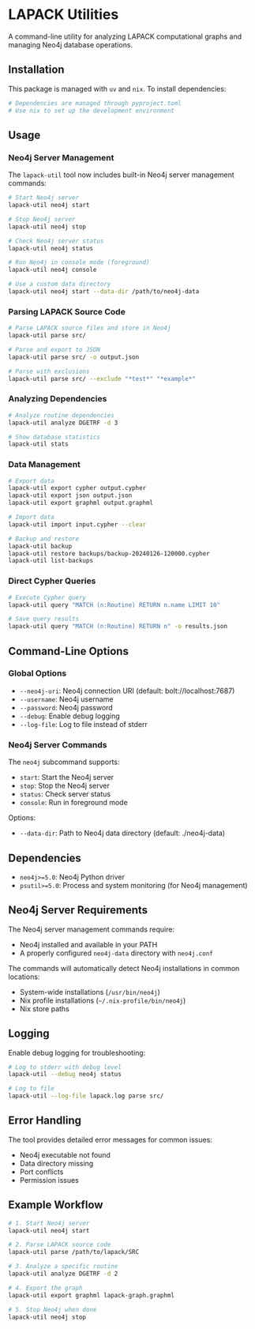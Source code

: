 # LAPACK Utilities

A command-line utility for analyzing LAPACK computational graphs and managing Neo4j database operations.

## Installation

This package is managed with `uv` and `nix`. To install dependencies:

```bash
# Dependencies are managed through pyproject.toml
# Use nix to set up the development environment
```

## Usage

### Neo4j Server Management

The `lapack-util` tool now includes built-in Neo4j server management commands:

```bash
# Start Neo4j server
lapack-util neo4j start

# Stop Neo4j server
lapack-util neo4j stop

# Check Neo4j server status
lapack-util neo4j status

# Run Neo4j in console mode (foreground)
lapack-util neo4j console

# Use a custom data directory
lapack-util neo4j start --data-dir /path/to/neo4j-data
```

### Parsing LAPACK Source Code

```bash
# Parse LAPACK source files and store in Neo4j
lapack-util parse src/

# Parse and export to JSON
lapack-util parse src/ -o output.json

# Parse with exclusions
lapack-util parse src/ --exclude "*test*" "*example*"
```

### Analyzing Dependencies

```bash
# Analyze routine dependencies
lapack-util analyze DGETRF -d 3

# Show database statistics
lapack-util stats
```

### Data Management

```bash
# Export data
lapack-util export cypher output.cypher
lapack-util export json output.json
lapack-util export graphml output.graphml

# Import data
lapack-util import input.cypher --clear

# Backup and restore
lapack-util backup
lapack-util restore backups/backup-20240126-120000.cypher
lapack-util list-backups
```

### Direct Cypher Queries

```bash
# Execute Cypher query
lapack-util query "MATCH (n:Routine) RETURN n.name LIMIT 10"

# Save query results
lapack-util query "MATCH (n:Routine) RETURN n" -o results.json
```

## Command-Line Options

### Global Options

- `--neo4j-uri`: Neo4j connection URI (default: bolt://localhost:7687)
- `--username`: Neo4j username
- `--password`: Neo4j password
- `--debug`: Enable debug logging
- `--log-file`: Log to file instead of stderr

### Neo4j Server Commands

The `neo4j` subcommand supports:
- `start`: Start the Neo4j server
- `stop`: Stop the Neo4j server
- `status`: Check server status
- `console`: Run in foreground mode

Options:
- `--data-dir`: Path to Neo4j data directory (default: ./neo4j-data)

## Dependencies

- `neo4j>=5.0`: Neo4j Python driver
- `psutil>=5.0`: Process and system monitoring (for Neo4j management)

## Neo4j Server Requirements

The Neo4j server management commands require:
- Neo4j installed and available in your PATH
- A properly configured `neo4j-data` directory with `neo4j.conf`

The commands will automatically detect Neo4j installations in common locations:
- System-wide installations (`/usr/bin/neo4j`)
- Nix profile installations (`~/.nix-profile/bin/neo4j`)
- Nix store paths

## Logging

Enable debug logging for troubleshooting:

```bash
# Log to stderr with debug level
lapack-util --debug neo4j status

# Log to file
lapack-util --log-file lapack.log parse src/
```

## Error Handling

The tool provides detailed error messages for common issues:
- Neo4j executable not found
- Data directory missing
- Port conflicts
- Permission issues

## Example Workflow

```bash
# 1. Start Neo4j server
lapack-util neo4j start

# 2. Parse LAPACK source code
lapack-util parse /path/to/lapack/SRC

# 3. Analyze a specific routine
lapack-util analyze DGETRF -d 2

# 4. Export the graph
lapack-util export graphml lapack-graph.graphml

# 5. Stop Neo4j when done
lapack-util neo4j stop
```